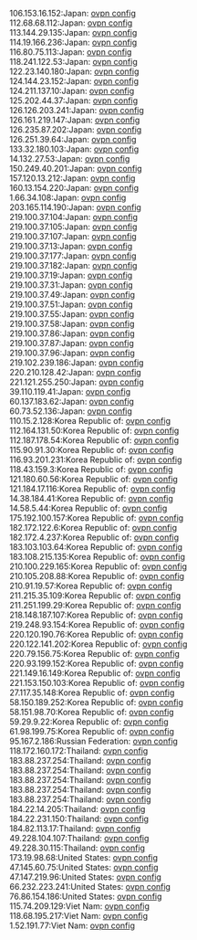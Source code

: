 106.153.16.152:Japan: [ovpn config](vpn/106_153_16_152.ovpn)  
112.68.68.112:Japan: [ovpn config](vpn/112_68_68_112.ovpn)  
113.144.29.135:Japan: [ovpn config](vpn/113_144_29_135.ovpn)  
114.19.166.236:Japan: [ovpn config](vpn/114_19_166_236.ovpn)  
116.80.75.113:Japan: [ovpn config](vpn/116_80_75_113.ovpn)  
118.241.122.53:Japan: [ovpn config](vpn/118_241_122_53.ovpn)  
122.23.140.180:Japan: [ovpn config](vpn/122_23_140_180.ovpn)  
124.144.23.152:Japan: [ovpn config](vpn/124_144_23_152.ovpn)  
124.211.137.10:Japan: [ovpn config](vpn/124_211_137_10.ovpn)  
125.202.44.37:Japan: [ovpn config](vpn/125_202_44_37.ovpn)  
126.126.203.241:Japan: [ovpn config](vpn/126_126_203_241.ovpn)  
126.161.219.147:Japan: [ovpn config](vpn/126_161_219_147.ovpn)  
126.235.87.202:Japan: [ovpn config](vpn/126_235_87_202.ovpn)  
126.251.39.64:Japan: [ovpn config](vpn/126_251_39_64.ovpn)  
133.32.180.103:Japan: [ovpn config](vpn/133_32_180_103.ovpn)  
14.132.27.53:Japan: [ovpn config](vpn/14_132_27_53.ovpn)  
150.249.40.201:Japan: [ovpn config](vpn/150_249_40_201.ovpn)  
157.120.13.212:Japan: [ovpn config](vpn/157_120_13_212.ovpn)  
160.13.154.220:Japan: [ovpn config](vpn/160_13_154_220.ovpn)  
1.66.34.108:Japan: [ovpn config](vpn/1_66_34_108.ovpn)  
203.165.114.190:Japan: [ovpn config](vpn/203_165_114_190.ovpn)  
219.100.37.104:Japan: [ovpn config](vpn/219_100_37_104.ovpn)  
219.100.37.105:Japan: [ovpn config](vpn/219_100_37_105.ovpn)  
219.100.37.107:Japan: [ovpn config](vpn/219_100_37_107.ovpn)  
219.100.37.13:Japan: [ovpn config](vpn/219_100_37_13.ovpn)  
219.100.37.177:Japan: [ovpn config](vpn/219_100_37_177.ovpn)  
219.100.37.182:Japan: [ovpn config](vpn/219_100_37_182.ovpn)  
219.100.37.19:Japan: [ovpn config](vpn/219_100_37_19.ovpn)  
219.100.37.31:Japan: [ovpn config](vpn/219_100_37_31.ovpn)  
219.100.37.49:Japan: [ovpn config](vpn/219_100_37_49.ovpn)  
219.100.37.51:Japan: [ovpn config](vpn/219_100_37_51.ovpn)  
219.100.37.55:Japan: [ovpn config](vpn/219_100_37_55.ovpn)  
219.100.37.58:Japan: [ovpn config](vpn/219_100_37_58.ovpn)  
219.100.37.86:Japan: [ovpn config](vpn/219_100_37_86.ovpn)  
219.100.37.87:Japan: [ovpn config](vpn/219_100_37_87.ovpn)  
219.100.37.96:Japan: [ovpn config](vpn/219_100_37_96.ovpn)  
219.102.239.186:Japan: [ovpn config](vpn/219_102_239_186.ovpn)  
220.210.128.42:Japan: [ovpn config](vpn/220_210_128_42.ovpn)  
221.121.255.250:Japan: [ovpn config](vpn/221_121_255_250.ovpn)  
39.110.119.41:Japan: [ovpn config](vpn/39_110_119_41.ovpn)  
60.137.183.62:Japan: [ovpn config](vpn/60_137_183_62.ovpn)  
60.73.52.136:Japan: [ovpn config](vpn/60_73_52_136.ovpn)  
110.15.2.128:Korea Republic of: [ovpn config](vpn/110_15_2_128.ovpn)  
112.164.131.50:Korea Republic of: [ovpn config](vpn/112_164_131_50.ovpn)  
112.187.178.54:Korea Republic of: [ovpn config](vpn/112_187_178_54.ovpn)  
115.90.91.30:Korea Republic of: [ovpn config](vpn/115_90_91_30.ovpn)  
116.93.201.231:Korea Republic of: [ovpn config](vpn/116_93_201_231.ovpn)  
118.43.159.3:Korea Republic of: [ovpn config](vpn/118_43_159_3.ovpn)  
121.180.60.56:Korea Republic of: [ovpn config](vpn/121_180_60_56.ovpn)  
121.184.17.116:Korea Republic of: [ovpn config](vpn/121_184_17_116.ovpn)  
14.38.184.41:Korea Republic of: [ovpn config](vpn/14_38_184_41.ovpn)  
14.58.5.44:Korea Republic of: [ovpn config](vpn/14_58_5_44.ovpn)  
175.192.100.157:Korea Republic of: [ovpn config](vpn/175_192_100_157.ovpn)  
182.172.122.6:Korea Republic of: [ovpn config](vpn/182_172_122_6.ovpn)  
182.172.4.237:Korea Republic of: [ovpn config](vpn/182_172_4_237.ovpn)  
183.103.103.64:Korea Republic of: [ovpn config](vpn/183_103_103_64.ovpn)  
183.108.215.135:Korea Republic of: [ovpn config](vpn/183_108_215_135.ovpn)  
210.100.229.165:Korea Republic of: [ovpn config](vpn/210_100_229_165.ovpn)  
210.105.208.88:Korea Republic of: [ovpn config](vpn/210_105_208_88.ovpn)  
210.91.19.57:Korea Republic of: [ovpn config](vpn/210_91_19_57.ovpn)  
211.215.35.109:Korea Republic of: [ovpn config](vpn/211_215_35_109.ovpn)  
211.251.199.29:Korea Republic of: [ovpn config](vpn/211_251_199_29.ovpn)  
218.148.187.107:Korea Republic of: [ovpn config](vpn/218_148_187_107.ovpn)  
219.248.93.154:Korea Republic of: [ovpn config](vpn/219_248_93_154.ovpn)  
220.120.190.76:Korea Republic of: [ovpn config](vpn/220_120_190_76.ovpn)  
220.122.141.202:Korea Republic of: [ovpn config](vpn/220_122_141_202.ovpn)  
220.79.156.75:Korea Republic of: [ovpn config](vpn/220_79_156_75.ovpn)  
220.93.199.152:Korea Republic of: [ovpn config](vpn/220_93_199_152.ovpn)  
221.149.16.149:Korea Republic of: [ovpn config](vpn/221_149_16_149.ovpn)  
221.153.150.103:Korea Republic of: [ovpn config](vpn/221_153_150_103.ovpn)  
27.117.35.148:Korea Republic of: [ovpn config](vpn/27_117_35_148.ovpn)  
58.150.189.252:Korea Republic of: [ovpn config](vpn/58_150_189_252.ovpn)  
58.151.98.70:Korea Republic of: [ovpn config](vpn/58_151_98_70.ovpn)  
59.29.9.22:Korea Republic of: [ovpn config](vpn/59_29_9_22.ovpn)  
61.98.199.75:Korea Republic of: [ovpn config](vpn/61_98_199_75.ovpn)  
95.167.2.186:Russian Federation: [ovpn config](vpn/95_167_2_186.ovpn)  
118.172.160.172:Thailand: [ovpn config](vpn/118_172_160_172.ovpn)  
183.88.237.254:Thailand: [ovpn config](vpn/183_88_237_254.ovpn)  
183.88.237.254:Thailand: [ovpn config](vpn/183_88_237_254.ovpn)  
183.88.237.254:Thailand: [ovpn config](vpn/183_88_237_254.ovpn)  
183.88.237.254:Thailand: [ovpn config](vpn/183_88_237_254.ovpn)  
183.88.237.254:Thailand: [ovpn config](vpn/183_88_237_254.ovpn)  
184.22.14.205:Thailand: [ovpn config](vpn/184_22_14_205.ovpn)  
184.22.231.150:Thailand: [ovpn config](vpn/184_22_231_150.ovpn)  
184.82.113.17:Thailand: [ovpn config](vpn/184_82_113_17.ovpn)  
49.228.104.107:Thailand: [ovpn config](vpn/49_228_104_107.ovpn)  
49.228.30.115:Thailand: [ovpn config](vpn/49_228_30_115.ovpn)  
173.19.98.68:United States: [ovpn config](vpn/173_19_98_68.ovpn)  
47.145.60.75:United States: [ovpn config](vpn/47_145_60_75.ovpn)  
47.147.219.96:United States: [ovpn config](vpn/47_147_219_96.ovpn)  
66.232.223.241:United States: [ovpn config](vpn/66_232_223_241.ovpn)  
76.86.154.186:United States: [ovpn config](vpn/76_86_154_186.ovpn)  
115.74.209.129:Viet Nam: [ovpn config](vpn/115_74_209_129.ovpn)  
118.68.195.217:Viet Nam: [ovpn config](vpn/118_68_195_217.ovpn)  
1.52.191.77:Viet Nam: [ovpn config](vpn/1_52_191_77.ovpn)  
